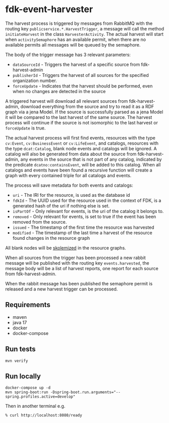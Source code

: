 # fdk-event-harvester

The harvest process is triggered by messages from RabbitMQ with the routing key `publicservice.*.HarvestTrigger`, a message will call the method `initiateHarvest` in the class `HarvesterActivity`. The actual harvest will start when `activitySemaphore` has an available permit, when there are no available permits all messages will be queued by the semaphore.

The body of the trigger message has 3 relevant parameters:
- `dataSourceId` - Triggers the harvest of a specific source from fdk-harvest-admin
- `publisherId` - Triggers the harvest of all sources for the specified organization number.
- `forceUpdate` - Indicates that the harvest should be performed, even when no changes are detected in the source

A triggered harvest will download all relevant sources from fdk-harvest-admin, download everything from the source and try to read it as a RDF graph via a jena Model. If the source is successfully parsed as a jena Model it will be compared to the last harvest of the same source. The harvest process will continue if the source is not isomorphic to the last harvest or `forceUpdate` is true.

The actual harvest process will first find events, resources with the type `cv:Event`, `cv:BusinessEvent` or `cv:LifeEvent`, and catalogs, resources with the type `dcat:Catalog`, blank node events and catalogs will be ignored. A catalog will also be generated from data about the source from fdk-harvest-admin, any events in the source that is not part of any catalog, indicated by the predicate `dcatno:containsEvent`, will be added to this catalog.
When all catalogs and events have been found a recursive function will create a graph with every contained triple for all catalogs and events.

The process will save metadata for both events and catalogs:
- `uri` - The IRI for the resource, is used as the database id
- `fdkId` - The UUID used for the resource used in the context of FDK, is a generated hash of the uri if nothing else is set.
- `isPartOf` - Only relevant for events, is the uri of the catalog it belongs to.
- `removed` - Only relevant for events, is set to true if the event has been removed from the source.
- `issued` - The timestamp of the first time the resource was harvested
- `modified` - The timestamp of the last time a harvest of the resource found changes in the resource graph

All blank nodes will be [skolemized](https://www.w3.org/wiki/BnodeSkolemization) in the resource graphs.

When all sources from the trigger has been processed a new rabbit message will be published with the routing key `events.harvested`, the message body will be a list of harvest reports, one report for each source from fdk-harvest-admin.

When the rabbit message has been published the semaphore permit is released and a new harvest trigger can be processed.

## Requirements
- maven
- java 17
- docker
- docker-compose

## Run tests
```
mvn verify
```

## Run locally
```
docker-compose up -d
mvn spring-boot:run -Dspring-boot.run.arguments="--spring.profiles.active=develop"
```

Then in another terminal e.g.
```
% curl http://localhost:8080/ready
```
